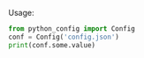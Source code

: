 Usage:

```python
from python_config import Config
conf = Config('config.json')
print(conf.some.value)
```
